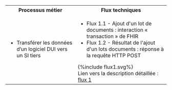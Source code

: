 <table style="width:100%">
  <tr>
    <th>Processus métier</th>
    <th>Flux techniques</th>
  </tr>
  <tr>
    <td rowspan="2">
      <ul>
      <li>Transférer les données d’un logiciel DUI vers un SI tiers</li>
      </ul>
    </td>
  </tr>
  <tr>
    <td>
      <ul>
      <li>Flux 1.1 - Ajout d'un lot de documents : interaction « transaction » de FHIR</li>
      <li>Flux 1.2 - Résultat de l'ajout d'un lots documents : réponse à la requête HTTP POST</li>
      </ul>
      {%include flux1.svg%} <br>
      Lien vers la description détaillée : <a href="description_flux_2_ajout_lot_doc.html">flux 1</a>
    </td>
  </tr>
  
</table>